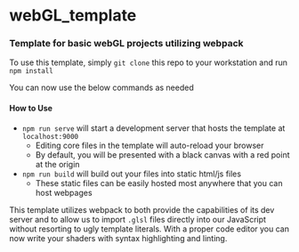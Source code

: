 # webGL_template

### Template for basic webGL projects utilizing webpack

To use this template, simply `git clone` this repo to your workstation and run
`npm install`

You can now use the below commands as needed

#### How to Use

- `npm run serve` will start a development server that hosts the template at
  `localhost:9000`
  - Editing core files in the template will auto-reload your browser
  - By default, you will be presented with a black canvas with a red point at
    the origin
- `npm run build` will build out your files into static html/js files
  - These static files can be easily hosted most anywhere that you can host
    webpages

This template utilizes webpack to both provide the capabilities of its dev
server and to allow us to import `.glsl` files directly into our JavaScript
without resorting to ugly template literals. With a proper code editor you can
now write your shaders with syntax highlighting and linting.
